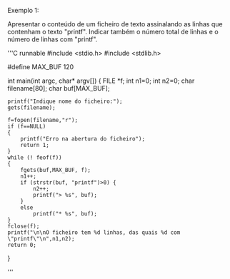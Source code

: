 Exemplo 1:

Apresentar o conteúdo de um ficheiro de texto assinalando as linhas que contenham o texto "printf". Indicar também o número total de linhas e o número de linhas com "printf".

'''C runnable
#include <stdio.h>
#include <stdlib.h>

#define MAX_BUF 120

int main(int argc, char* argv[])
{
	FILE *f;
	int n1=0;
	int n2=0;
	char filename[80];
	char buf[MAX_BUF];

	printf("Indique nome do ficheiro:");
	gets(filename);

	f=fopen(filename,"r");
	if (f==NULL) 
	{
		printf("Erro na abertura do ficheiro");
		return 1;
	}
	while (! feof(f)) 
	{
		fgets(buf,MAX_BUF, f);
		n1++;
		if (strstr(buf, "printf")>0) {
			n2++;
			printf("> %s", buf);
		}
		else
			printf("* %s", buf);
	}
	fclose(f);
	printf("\n\nO ficheiro tem %d linhas, das quais %d com \"printf\"\n",n1,n2);
	return 0;
}

'''
